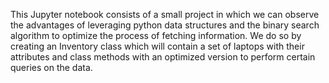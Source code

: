 This Jupyter notebook consists of a small project in which we can observe the advantages of leveraging python data structures and the binary search algorithm to optimize the process of fetching information. We do so by creating an Inventory class which will contain a set of laptops with their attributes and class methods with an optimized version to perform certain queries on the data.
